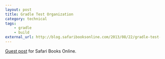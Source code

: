 ```yaml
---
layout: post
title: Gradle Test Organization
category: technical
tags:
    - gradle
    - build
external_url: http://blog.safaribooksonline.com/2013/08/22/gradle-test-organization/
---
```

[Guest post](http://blog.safaribooksonline.com/2013/08/22/gradle-test-organization/) for Safari Books Online.
